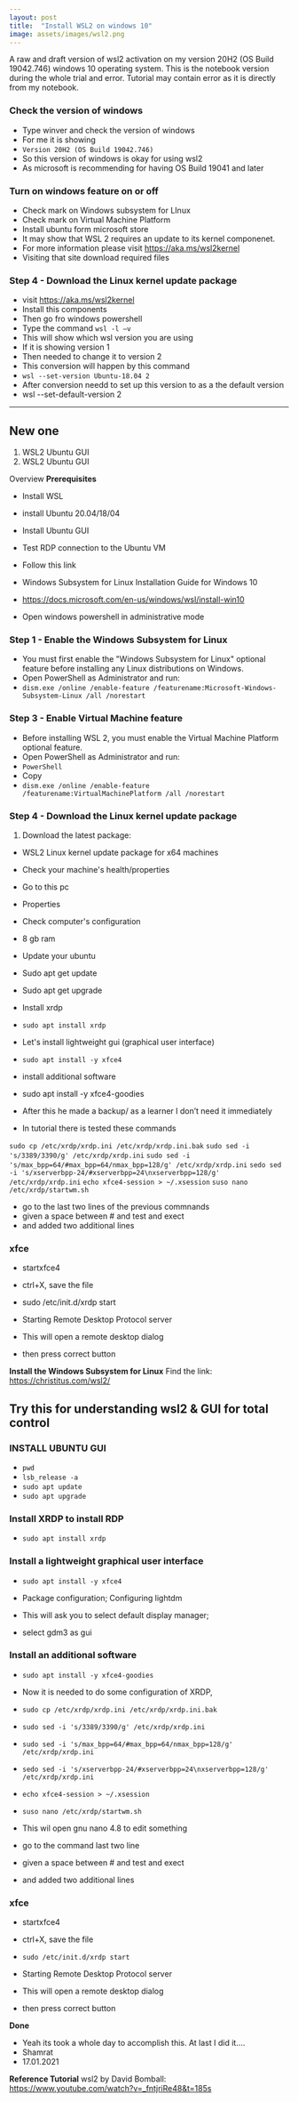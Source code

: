 ```yaml
---
layout: post
title:  "Install WSL2 on windows 10"
image: assets/images/wsl2.png
---
```

A raw and draft version of wsl2 activation on my version 20H2 (OS Build 19042.746) windows 10 operating system. This is the notebook version during the whole trial and error. Tutorial may contain error as it is directly from my notebook.

### Check the version of windows
- Type winver and check the version of windows 
- For me it is showing 
- `Version 20H2 (OS Build 19042.746)`
- So this version of windows is okay for using wsl2 
- As microsoft is recommending for having OS Build 19041 and later

### Turn on windows feature on or off
- Check mark on Windows subsystem for LInux
- Check mark on Virtual Machine Platform
- Install ubuntu form microsoft store
- It may show that WSL 2 requires an update to its kernel componenet. 
- For more information please visit https://aka.ms/wsl2kernel
- Visiting that site download required files

### Step 4 - Download the Linux kernel update package
- visit https://aka.ms/wsl2kernel
- Install this components
- Then go fro windows powershell
- Type the command `wsl -l –v`
- This will show which wsl version you are using
- If it is showing version 1
- Then needed to change it to version 2
- This conversion will happen by this command 
- `wsl --set-version Ubuntu-18.04 2`
- After conversion needd to set up this version to as a the default version
- wsl --set-default-version 2

-----------------------------------------------------------------------------------------------------
## New one
1. WSL2 Ubuntu GUI
2. WSL2 Ubuntu GUI

Overview 
**Prerequisites**
- Install WSL 
- install Ubuntu 20.04/18/04
- Install Ubuntu GUI
- Test RDP connection to the Ubuntu VM


- Follow this link
- Windows Subsystem for Linux Installation Guide for Windows 10
- https://docs.microsoft.com/en-us/windows/wsl/install-win10
- Open windows powershell in administrative mode

### Step 1 - Enable the Windows Subsystem for Linux 
- You must first enable the "Windows Subsystem for Linux" optional feature before installing any Linux distributions on Windows. 
- Open PowerShell as Administrator and run: 
- `dism.exe /online /enable-feature /featurename:Microsoft-Windows-Subsystem-Linux /all /norestart`

### Step 3 - Enable Virtual Machine feature
- Before installing WSL 2, you must enable the Virtual Machine Platform optional feature.
- Open PowerShell as Administrator and run:
- `PowerShell`
- Copy
- `dism.exe /online /enable-feature /featurename:VirtualMachinePlatform /all /norestart`

### Step 4 - Download the Linux kernel update package
1. Download the latest package:
- WSL2 Linux kernel update package for x64 machines

- Check your machine's health/properties
- Go to this pc
- Properties 
- Check computer's configuration
- 8 gb ram

- Update your ubuntu
- Sudo apt get update
- Sudo apt get upgrade

- Install xrdp
- `sudo apt install xrdp`

- Let's install lightweight gui (graphical user interface)
- `sudo apt install -y xfce4`

- install additional software
- sudo apt install -y xfce4-goodies

- After this he made a backup/ as a learner I don’t need it immediately


- In tutorial there is tested these commands

`sudo cp /etc/xrdp/xrdp.ini /etc/xrdp/xrdp.ini.bak`
`sudo sed -i 's/3389/3390/g' /etc/xrdp/xrdp.ini`
`sudo sed -i 's/max_bpp=64/#max_bpp=64/nmax_bpp=128/g' /etc/xrdp/xrdp.ini`
`sedo sed -i 's/xserverbpp-24/#xserverbpp=24\nxserverbpp=128/g' /etc/xrdp/xrdp.ini`
`echo xfce4-session > ~/.xsession`
`suso nano /etc/xrdp/startwm.sh`


- go to the last two lines of the previous commnands
- given a space between # and test and exect
- and added two additional lines
### xfce
- startxfce4
- ctrl+X, save the file 

- sudo /etc/init.d/xrdp start
- Starting Remote Desktop Protocol server
- This will open a remote desktop dialog
- then press correct button


**Install the Windows Subsystem for Linux**
Find the link: https://christitus.com/wsl2/


## Try this for understanding wsl2 & GUI for total control

### INSTALL UBUNTU GUI
- `pwd`
- `lsb_release -a`
- `sudo apt update`
- `sudo apt upgrade`

### Install XRDP to install RDP
- `sudo apt install xrdp`

### Install a lightweight graphical user interface
- `sudo apt install -y xfce4`

- Package configuration; Configuring lightdm
- This will ask you to select default display manager;
 - select gdm3 as gui

### Install an additional software
- `sudo apt install -y xfce4-goodies`

- Now it is needed to do some configuration of XRDP,
- `sudo cp /etc/xrdp/xrdp.ini /etc/xrdp/xrdp.ini.bak`
- `sudo sed -i 's/3389/3390/g' /etc/xrdp/xrdp.ini`

- `sudo sed -i 's/max_bpp=64/#max_bpp=64/nmax_bpp=128/g' /etc/xrdp/xrdp.ini`
- `sedo sed -i 's/xserverbpp-24/#xserverbpp=24\nxserverbpp=128/g' /etc/xrdp/xrdp.ini`

- `echo xfce4-session > ~/.xsession`
- `suso nano /etc/xrdp/startwm.sh`



- This wil open gnu nano 4.8 to edit something
- go to the command last two line
- given a space between # and test and exect
- and added two additional lines

### xfce
- startxfce4
- ctrl+X, save the file 

- `sudo /etc/init.d/xrdp start`
- Starting Remote Desktop Protocol server

- This will open a remote desktop dialog
- then press correct button


**Done**
- Yeah its took a whole day to accomplish this. At last I did it....
- Shamrat 
- 17.01.2021


**Reference Tutorial**
wsl2 by David Bomball: https://www.youtube.com/watch?v=_fntjriRe48&t=185s

